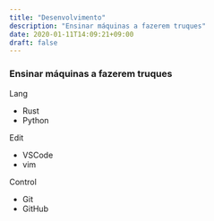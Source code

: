 ```yaml
---
title: "Desenvolvimento"
description: "Ensinar máquinas a fazerem truques"
date: 2020-01-11T14:09:21+09:00
draft: false
---
```



### Ensinar máquinas a fazerem truques

Lang
- Rust
- Python

Edit
- VSCode
- vim

Control
- Git
- GitHub